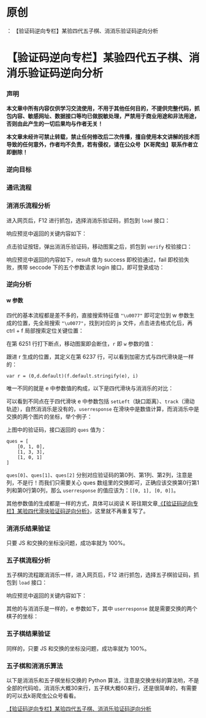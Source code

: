 # 原创
：  【验证码逆向专栏】某验四代五子棋、消消乐验证码逆向分析

# 【验证码逆向专栏】某验四代五子棋、消消乐验证码逆向分析

### 声明

**本文章中所有内容仅供学习交流使用，不用于其他任何目的，不提供完整代码，抓包内容、敏感网址、数据接口等均已做脱敏处理，严禁用于商业用途和非法用途，否则由此产生的一切后果均与作者无关！**

**本文章未经许可禁止转载，禁止任何修改后二次传播，擅自使用本文讲解的技术而导致的任何意外，作者均不负责，若有侵权，请在公众号【K哥爬虫】联系作者立即删除！**

### 逆向目标

### 通讯流程

### 消消乐流程分析

进入网页后，F12 进行抓包，选择消消乐验证码，抓包到 `load` 接口：

响应预览中返回的关键内容如下：

点击验证按钮，弹出消消乐验证码，移动图案之后，抓包到 `verify` 校验接口：

响应预览中返回的内容如下，result 值为 success 即校验通过，fail 即校验失败，携带 seccode 下的五个参数请求 login 接口，即可登录成功：

### 逆向分析

#### w 参数

四代的基本流程都是差不多的，直接搜索特征值 `"\u0077"` 即可定位到 w 参数生成的位置，先全局搜索 `"\u0077"`，找到对应的 js 文件，点击进去格式化后，再 ctrl + f 局部搜索定位关键位置：

在第 6251 行打下断点，移动图案即会断住，`r` 即 `w` 参数的值：

跟进 r 生成的位置，其定义在第 6237 行，可以看到加密方式与四代滑块是一样的：

```
var r = (0,d.default)(f.default.stringify(e), i)

```

唯一不同的就是 e 中参数值的构成，以下是四代滑块与消消乐的对比：

可以看到不同点在于四代滑块 e 中参数包括 `setLeft`（缺口距离）、`track`（滑动轨迹），自然消消乐是没有的，`userresponse` 在滑块中是数值计算，而消消乐中是交换的两个图片的坐标，举个例子：

上图中的验证码，接口返回的 `ques` 值为：

```
ques = [
    [0, 1, 0], 
    [1, 3, 3], 
    [1, 0, 1]
]

```

`ques[0]`、`ques[1]`、`ques[2]` 分别对应验证码的第0列、第1列、第2列，注意是列，不是行！而我们只需要关心 ques 数组里的交换即可，正确应该交换第0行第1列和第0行第0列，那么 `userresponse` 的值应该为：`[[0, 1], [0, 0]]`。

其他参数值的生成都是一样的方式，具体可以阅读 K 哥往期文章[《【验证码逆向专栏】某验四代滑块验证码逆向分析》](https://mp.weixin.qq.com/s/zNb1uyzwU7a5n-zfRbN3bw)，这里就不再重复写了。

### 消消乐结果验证

只要 JS 和交换的坐标没问题，成功率就为 100%。

### 五子棋流程分析

五子棋的流程跟消消乐一样，进入网页后，F12 进行抓包，选择五子棋验证码，抓包到 `load` 接口：

响应预览中返回的关键内容如下：

其他的与消消乐是一样的，e 参数如下，其中 `userresponse` 就是需要交换的两个棋子的坐标：

### 五子棋结果验证

同样的，只要 JS 和交换的坐标没问题，成功率就为 100%。

### 五子棋和消消乐算法

以下是消消乐和五子棋坐标交换的 Python 算法，注意是交换坐标的算法哟，不是全部的代码哈，消消乐大概30来行，五子棋大概60来行，还是很简单的，有需要的可以去k哥爬虫公众号看看。

[【验证码逆向专栏】某验四代五子棋、消消乐验证码逆向分析](https://mp.weixin.qq.com/s/EBH5DLCfI8b4_YuW6_g3wA)
